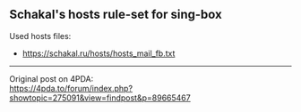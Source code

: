 ## Schakal's hosts rule-set for sing-box

Used hosts files:
- https://schakal.ru/hosts/hosts_mail_fb.txt

---

Original post on 4PDA:<br>
https://4pda.to/forum/index.php?showtopic=275091&view=findpost&p=89665467
